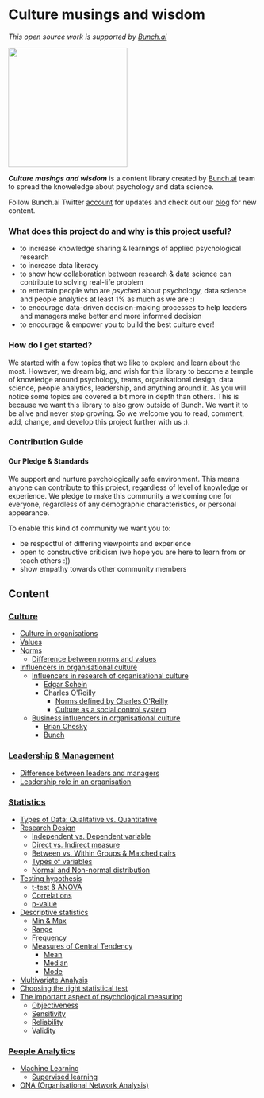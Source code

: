 # Culture musings and wisdom



_This open source work is supported by [Bunch.ai](https://bunch.ai/)_

<img src="https://bunch.ai/wp-content/themes/bunch/images/bunch-logo-rgb.svg" width="240">

 
***Culture musings and wisdom*** is a content library created by [Bunch.ai](https://bunch.ai/) team to spread the knoweledge about psychology and data science.

Follow Bunch.ai Twitter [account](https://twitter.com/bunch_hq?lang=en) for updates and check out our [blog](https://bunch.ai/blog/) for new content.


### **What does this project do and why is this project useful?**
- to increase knowledge sharing & learnings of applied psychological research
- to increase data literacy
- to show how collaboration between research & data science can contribute to solving real-life problem
- to entertain people who are *psyched* about psychology, data science and people analytics at least 1% as much as we are :)
- to encourage data-driven decision-making processes to help leaders and managers make better and more informed decision
- to encourage & empower you to build the best culture ever!

### **How do I get started?**

We started with a few topics that we like to explore and learn about the most. However, we dream big, and wish for this library to become a temple of knowledge around psychology, teams, organisational design, data science, people analytics, leadership, and anything around it. As you will notice some topics are covered a bit more in depth than others. This is because we want this library to also grow outside of Bunch. We want it to be alive and never stop growing. So we welcome you to read, comment, add, change, and develop this project further with us :).

### **Contribution Guide**

#### Our Pledge & Standards
We support and nurture psychologically safe environment. This means anyone can contribute to this project, regardless of level of knowledge or experience. We pledge to make this community a welcoming one for everyone, regardless of any demographic characteristics, or personal appearance.

To enable this kind of community we want you to:
- be respectful of differing viewpoints and experience
- open to constructive criticism (we hope you are here to learn from or teach others :))
- show empathy towards other community members

## Content

### [Culture](https://github.com/12grapes/culturewisdom/blob/master/culture.md)

- [Culture in organisations](https://github.com/12grapes/culturewisdom/blob/master/culture.md)
- [Values](https://github.com/12grapes/culturewisdom/blob/master/culture.md)
- [Norms](https://github.com/12grapes/culturewisdom/blob/master/culture.md)
	- [Difference between norms and values](https://github.com/12grapes/culturewisdom/blob/master/culture.md)
- [Influencers in organisational culture](https://github.com/12grapes/culturewisdom/blob/master/culture.md)
	- [Influencers in research of organisational culture](https://github.com/12grapes/culturewisdom/blob/master/culture.md)
  		- [Edgar Schein](https://github.com/12grapes/culturewisdom/blob/master/culture.md)
  		- [Charles O'Reilly](https://github.com/12grapes/culturewisdom/blob/master/culture.md)
			- [Norms defined by Charles O'Reilly](https://github.com/12grapes/culturewisdom/blob/master/culture.md)
			- [Culture as a social control system](https://github.com/12grapes/culturewisdom/blob/master/culture.md)
	- [Business influencers in organisational culture](https://github.com/12grapes/culturewisdom/blob/master/culture.md)
  		- [Brian Chesky](https://github.com/12grapes/culturewisdom/blob/master/culture.md)
   		- [Bunch](https://github.com/12grapes/culturewisdom/blob/master/culture.md)

### [Leadership & Management](https://github.com/12grapes/culturewisdom/blob/master/leadership.md)

- [Difference between leaders and managers](https://github.com/12grapes/culturewisdom/blob/master/leadership.md)
- [Leadership role in an organisation](https://github.com/12grapes/culturewisdom/blob/master/leadership.md)
	
### [Statistics](https://github.com/12grapes/culturewisdom/blob/master/statistics.md)
- [Types of Data: Qualitative vs. Quantitative](https://github.com/12grapes/culturewisdom/blob/master/statistics.md)
- [Research Design](https://github.com/12grapes/culturewisdom/blob/master/statistics.md)
	- [Independent vs. Dependent variable](https://github.com/12grapes/culturewisdom/blob/master/statistics.md)
	- [Direct vs. Indirect measure](https://github.com/12grapes/culturewisdom/blob/master/statistics.md)
	- [Between vs. Within Groups & Matched pairs](https://github.com/12grapes/culturewisdom/blob/master/statistics.md)
	- [Types of variables](https://github.com/12grapes/culturewisdom/blob/master/statistics.md)
	- [Normal and Non-normal distribution](https://github.com/12grapes/culturewisdom/blob/master/statistics.md)
- [Testing hypothesis](https://github.com/12grapes/culturewisdom/blob/master/statistics.md)
	- [t-test & ANOVA](https://github.com/12grapes/culturewisdom/blob/master/statistics.md)
	- [Correlations](https://github.com/12grapes/culturewisdom/blob/master/statistics.md)
	- [p-value](https://github.com/12grapes/culturewisdom/blob/master/statistics.md)
- [Descriptive statistics](https://github.com/12grapes/culturewisdom/blob/master/statistics.md)
	- [Min & Max](https://github.com/12grapes/culturewisdom/blob/master/statistics.md)
	- [Range](https://github.com/12grapes/culturewisdom/blob/master/statistics.md)
	- [Frequency](https://github.com/12grapes/culturewisdom/blob/master/statistics.md)
	- [Measures of Central Tendency](https://github.com/12grapes/culturewisdom/blob/master/statistics.md)
		- [Mean](https://github.com/12grapes/culturewisdom/blob/master/statistics.md)
		- [Median](https://github.com/12grapes/culturewisdom/blob/master/statistics.md)
		- [Mode](https://github.com/12grapes/culturewisdom/blob/master/statistics.md)
- [Multivariate Analysis](https://github.com/12grapes/culturewisdom/blob/master/statistics.md)
- [Choosing the right statistical test](https://github.com/12grapes/culturewisdom/blob/master/statistics.md)
- [The important aspect of psychological measuring](https://github.com/12grapes/culturewisdom/blob/master/statistics.md)
	- [Objectiveness](https://github.com/12grapes/culturewisdom/blob/master/statistics.md)
	- [Sensitivity](https://github.com/12grapes/culturewisdom/blob/master/statistics.md)
	- [Reliability](https://github.com/12grapes/culturewisdom/blob/master/statistics.md)
	- [Validity](https://github.com/12grapes/culturewisdom/blob/master/statistics.md)

### [People Analytics](https://github.com/12grapes/culturewisdom/blob/master/people_analytics.md)
- [Machine Learning](https://github.com/12grapes/culturewisdom/blob/master/people_analytics.md)
	- [Supervised learning](https://github.com/12grapes/culturewisdom/blob/master/people_analytics.md)
- [ONA (Organisational Network Analysis)](https://github.com/12grapes/culturewisdom/blob/master/people_analytics.md)
